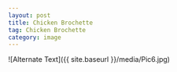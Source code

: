 ```yaml
---
layout: post
title: Chicken Brochette
tag: Chicken Brochette
category: image
---
```


![Alternate Text]({{ site.baseurl }}/media/Pic6.jpg)